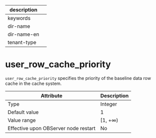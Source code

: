 | description ||
|---|---|
| keywords ||
| dir-name ||
| dir-name-en ||
| tenant-type ||

# user_row_cache_priority


`user_row_cache_priority` specifies the priority of the baseline data row cache in the cache system.


| **Attribute** | **Description** |
|------------------|----------|
| Type | Integer |
| Default value | 1 |
| Value range | \[1, +∞) |
| Effective upon OBServer node restart | No |


